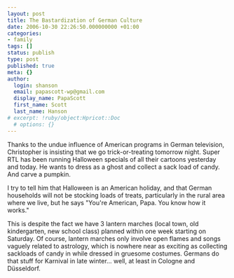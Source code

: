 ```yaml
---
layout: post
title: The Bastardization of German Culture
date: 2006-10-30 22:26:50.000000000 +01:00
categories:
- family
tags: []
status: publish
type: post
published: true
meta: {}
author:
  login: shanson
  email: papascott-wp@gmail.com
  display_name: PapaScott
  first_name: Scott
  last_name: Hanson
# excerpt: !ruby/object:Hpricot::Doc
  # options: {}
---
```

<p>Thanks to the undue influence of American programs in German television, Christopher is insisting that we go trick-or-treating tomorrow night. Super RTL has been running Halloween specials of all their cartoons yesterday and today. He wants to dress as a ghost and collect a sack load of candy. And carve a pumpkin.</p>
<p>I try to tell him that Halloween is an American holiday, and that German households will not be stocking loads of treats, particularly in the rural area where we live, but he says "You're American, Papa. You know how it works."</p>
<p>This is despite the fact we have 3 lantern marches (local town, old kindergarten, new school class) planned within one week starting on Saturday. Of course, lantern marches only involve open flames and songs vaguely related to astrology, which is nowhere near as exciting as collecting sackloads of candy in while dressed in gruesome costumes. Germans do that stuff for Karnival in late winter... well, at least in Cologne and Düsseldorf.</p>
